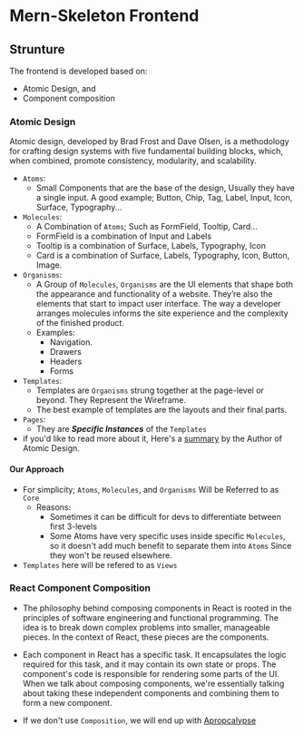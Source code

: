 # Mern-Skeleton Frontend

## Strunture
The frontend is developed based on:
- Atomic Design, and
- Component composition

### Atomic Design
Atomic design, developed by Brad Frost and Dave Olsen, is a methodology for crafting design systems with five fundamental building blocks, which, when combined, promote consistency, modularity, and scalability.
- `Atoms`: 
    - Small Components that are the base of the design, Usually they have a single input. A good example; Button, Chip, Tag, Label, Input, Icon, Surface, Typography...
- `Molecules`: 
    - A Combination of `Atoms`; Such as FormField, Tooltip, Card...
    - FormField is a combination of Input and Labels
    - Tooltip is a combination of Surface, Labels, Typography, Icon
    - Card is a combination of Surface, Labels, Typography, Icon, Button, Image.
- `Organisms`:
    - A Group of `Molecules`, `Organisms` are the UI elements that shape both the appearance and functionality of a website. They’re also the elements that start to impact user interface. The way a developer arranges molecules informs the site experience and the complexity of the finished product.
    - Examples:
      - Navigation.
      - Drawers
      - Headers
      - Forms
- `Templates`:
    - Templates are `Organisms` strung together at the page-level or beyond. They Represent the Wireframe.
    - The best example of templates are the layouts and their final parts.
- `Pages`:
    - They are ***Specific Instances*** of the `Templates`
- if you'd like to read more about it, Here's a [summary](https://bradfrost.com/blog/post/atomic-web-design/#molecules) by the Author of Atomic Design.

#### Our Approach
- For simplicity; `Atoms`, `Molecules`, and `Organisms` Will be Referred to as `Core`
  - Reasons:
    - Sometimes it can be difficult for devs to differentiate between first 3-levels
    - Some Atoms have very specific uses inside specific `Molecules`, so it doesn't add much benefit to separate them into `Atoms` Since they won't be reused elsewhere.
- `Templates` here will be refered to as `Views`

### React Component Composition
- The philosophy behind composing components in React is rooted in the principles of software engineering and functional programming. The idea is to break down complex problems into smaller, manageable pieces. In the context of React, these pieces are the components.

- Each component in React has a specific task. It encapsulates the logic required for this task, and it may contain its own state or props. The component's code is responsible for rendering some parts of the UI. When we talk about composing components, we're essentially talking about taking these independent components and combining them to form a new component.
-  If we don't use `Composition`, we will end up with [Apropcalypse](https://fbohorqu.medium.com/a-react-pattern-to-avoid-apropcalypse-b1d58a4639d2)
